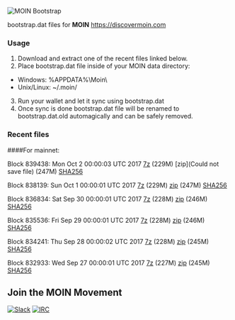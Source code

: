![MOIN Bootstrap](https://i.imgur.com/KjM1jMp.jpg)

bootstrap.dat files for **MOIN** https://discovermoin.com

### Usage

1. Download and extract one of the recent files linked below.
2. Place bootstrap.dat file inside of your MOIN data directory:
 - Windows: %APPDATA%\Moin\
 - Unix/Linux: ~/.moin/
3. Run your wallet and let it sync using bootstrap.dat
4. Once sync is done bootstrap.dat file will be renamed to bootstrap.dat.old automagically and can be safely removed.


### Recent files

####For mainnet:

Block 839438: Mon Oct  2 00:00:03 UTC 2017 [7z](https://transfer.sh/OkG1z/bootstrap.dat.20171002.7z) (229M) [zip](Could not save file) (247M) [SHA256](https://transfer.sh/169BWA/sha256.txt)

Block 838139: Sun Oct  1 00:00:01 UTC 2017 [7z](https://transfer.sh/d3O97/bootstrap.dat.20171001.7z) (229M) [zip](https://transfer.sh/7stn1/bootstrap.dat.20171001.zip) (247M) [SHA256](https://transfer.sh/150Ahw/sha256.txt)

Block 836834: Sat Sep 30 00:00:01 UTC 2017 [7z](https://transfer.sh/6ckiF/bootstrap.dat.20170930.7z) (228M) [zip](https://transfer.sh/h4kwu/bootstrap.dat.20170930.zip) (246M) [SHA256](https://transfer.sh/13JbFa/sha256.txt)

Block 835536: Fri Sep 29 00:00:01 UTC 2017 [7z](https://transfer.sh/xehUt/bootstrap.dat.20170929.7z) (228M) [zip](https://transfer.sh/tSAeU/bootstrap.dat.20170929.zip) (246M) [SHA256](https://transfer.sh/i8SbM/sha256.txt)

Block 834241: Thu Sep 28 00:00:02 UTC 2017 [7z](https://transfer.sh/37gOW/bootstrap.dat.20170928.7z) (228M) [zip](https://transfer.sh/j7Xz9/bootstrap.dat.20170928.zip) (245M) [SHA256](https://transfer.sh/PAe0X/sha256.txt)

Block 832933: Wed Sep 27 00:00:01 UTC 2017 [7z](https://transfer.sh/JPB47/bootstrap.dat.20170927.7z) (227M) [zip](https://transfer.sh/6QVb1/bootstrap.dat.20170927.zip) (245M) [SHA256](https://transfer.sh/aBlX8/sha256.txt)

## Join the MOIN Movement

[![Slack](https://i.imgur.com/Xy0IEJN.png)](https://discovermoin.herokuapp.com)
[![IRC](http://i.imgur.com/amUnKGQ.png)](https://kiwiirc.com/client/irc.freenode.net/#moin-crypto)
